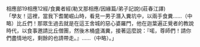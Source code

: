 相應部19相應12經/食糞者經(勒叉那相應/因緣篇/弟子記說)(莊春江譯)  
「學友！這裡，當我下耆闍崛山時，看見一男子潛入糞坑中，以兩手食糞……（中略）比丘們！那眾生過去就是在這王舍城的惡心婆羅門，他在迦葉遍正覺者的教說時代，以食事邀請比丘僧團，然後木桶盛滿糞，接著這麼說：『喏，尊師們！請你們盡情地吃，剩餘的也請帶走。』……（中略）。」  
  
  
